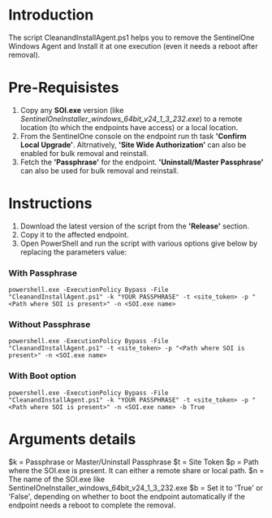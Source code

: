# Introduction
The script CleanandInstallAgent.ps1 helps you to remove the SentinelOne Windows Agent and Install it at one execution (even it needs a reboot after removal).

# Pre-Requisistes
1. Copy any **SOI.exe** version (like _SentinelOneInstaller_windows_64bit_v24_1_3_232.exe_) to a remote location (to which the endpoints have access) or a local location.
2. From the SentinelOne console on the endpoint run th task **'Confirm Local Upgrade'**. Altrnatively, **'Site Wide Authorization'** can also be enabled for bulk removal and reinstall.
3. Fetch the **'Passphrase'** for the endpoint. **'Uninstall/Master Passphrase'** can also be used for bulk removal and reinstall.

# Instructions
1. Download the latest version of the script from the **'Release'** section.
2. Copy it to the affected endpoint.
3. Open PowerShell and run the script with various options give below by replacing the parameters value:

### With Passphrase
`powershell.exe -ExecutionPolicy Bypass -File "CleanandInstallAgent.ps1" -k "YOUR PASSPHRASE" -t <site_token> -p "<Path where SOI is present>" -n <SOI.exe name>`

### Without Passphrase
`powershell.exe -ExecutionPolicy Bypass -File "CleanandInstallAgent.ps1" -t <site_token> -p "<Path where SOI is present>" -n <SOI.exe name>`

### With Boot option
`powershell.exe -ExecutionPolicy Bypass -File "CleanandInstallAgent.ps1" -k "YOUR PASSPHRASE" -t <site_token> -p "<Path where SOI is present>" -n <SOI.exe name> -b True`

# Arguments details
$k = Passphrase or Master/Uninstall Passphrase
$t = Site Token
$p = Path where the SOI.exe is present. It can either a remote share or local path.
$n = The name of the SOI.exe like SentinelOneInstaller_windows_64bit_v24_1_3_232.exe
$b = Set it to 'True' or 'False', depending on whether to boot the endpoint automatically if the endpoint needs a reboot to complete the removal.
